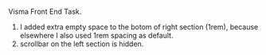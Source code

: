 Visma Front End Task.
1. I added extra empty space to the botom of right section (1rem), because elsewhere I also used 1rem spacing as default.
2. scrollbar on the left section is hidden.